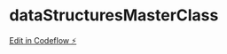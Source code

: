 # dataStructuresMasterClass

[Edit in Codeflow ⚡️](https://stackblitz.com/~/github.com/ialexalvarado/dataStructuresMasterClass)